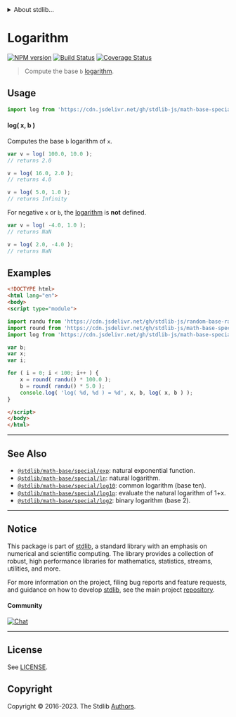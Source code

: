 <!--

@license Apache-2.0

Copyright (c) 2018 The Stdlib Authors.

Licensed under the Apache License, Version 2.0 (the "License");
you may not use this file except in compliance with the License.
You may obtain a copy of the License at

   http://www.apache.org/licenses/LICENSE-2.0

Unless required by applicable law or agreed to in writing, software
distributed under the License is distributed on an "AS IS" BASIS,
WITHOUT WARRANTIES OR CONDITIONS OF ANY KIND, either express or implied.
See the License for the specific language governing permissions and
limitations under the License.

-->


<details>
  <summary>
    About stdlib...
  </summary>
  <p>We believe in a future in which the web is a preferred environment for numerical computation. To help realize this future, we've built stdlib. stdlib is a standard library, with an emphasis on numerical and scientific computation, written in JavaScript (and C) for execution in browsers and in Node.js.</p>
  <p>The library is fully decomposable, being architected in such a way that you can swap out and mix and match APIs and functionality to cater to your exact preferences and use cases.</p>
  <p>When you use stdlib, you can be absolutely certain that you are using the most thorough, rigorous, well-written, studied, documented, tested, measured, and high-quality code out there.</p>
  <p>To join us in bringing numerical computing to the web, get started by checking us out on <a href="https://github.com/stdlib-js/stdlib">GitHub</a>, and please consider <a href="https://opencollective.com/stdlib">financially supporting stdlib</a>. We greatly appreciate your continued support!</p>
</details>

# Logarithm

[![NPM version][npm-image]][npm-url] [![Build Status][test-image]][test-url] [![Coverage Status][coverage-image]][coverage-url] <!-- [![dependencies][dependencies-image]][dependencies-url] -->

> Compute the base `b` [logarithm][logarithm].



<section class="usage">

## Usage

```javascript
import log from 'https://cdn.jsdelivr.net/gh/stdlib-js/math-base-special-log@v0.1.0-esm/index.mjs';
```

#### log( x, b )

Computes the base `b` logarithm of `x`.

```javascript
var v = log( 100.0, 10.0 );
// returns 2.0

v = log( 16.0, 2.0 );
// returns 4.0

v = log( 5.0, 1.0 );
// returns Infinity
```

For negative `x` or `b`, the [logarithm][logarithm] is **not** defined.

```javascript
var v = log( -4.0, 1.0 );
// returns NaN

v = log( 2.0, -4.0 );
// returns NaN
```

</section>

<!-- /.usage -->

<section class="examples">

## Examples

<!-- eslint no-undef: "error" -->

```html
<!DOCTYPE html>
<html lang="en">
<body>
<script type="module">

import randu from 'https://cdn.jsdelivr.net/gh/stdlib-js/random-base-randu@esm/index.mjs';
import round from 'https://cdn.jsdelivr.net/gh/stdlib-js/math-base-special-round@esm/index.mjs';
import log from 'https://cdn.jsdelivr.net/gh/stdlib-js/math-base-special-log@v0.1.0-esm/index.mjs';

var b;
var x;
var i;

for ( i = 0; i < 100; i++ ) {
    x = round( randu() * 100.0 );
    b = round( randu() * 5.0 );
    console.log( 'log( %d, %d ) = %d', x, b, log( x, b ) );
}

</script>
</body>
</html>
```

</section>

<!-- /.examples -->

<!-- Section for related `stdlib` packages. Do not manually edit this section, as it is automatically populated. -->

<section class="related">

* * *

## See Also

-   <span class="package-name">[`@stdlib/math-base/special/exp`][@stdlib/math/base/special/exp]</span><span class="delimiter">: </span><span class="description">natural exponential function.</span>
-   <span class="package-name">[`@stdlib/math-base/special/ln`][@stdlib/math/base/special/ln]</span><span class="delimiter">: </span><span class="description">natural logarithm.</span>
-   <span class="package-name">[`@stdlib/math-base/special/log10`][@stdlib/math/base/special/log10]</span><span class="delimiter">: </span><span class="description">common logarithm (base ten).</span>
-   <span class="package-name">[`@stdlib/math-base/special/log1p`][@stdlib/math/base/special/log1p]</span><span class="delimiter">: </span><span class="description">evaluate the natural logarithm of 1+x.</span>
-   <span class="package-name">[`@stdlib/math-base/special/log2`][@stdlib/math/base/special/log2]</span><span class="delimiter">: </span><span class="description">binary logarithm (base 2).</span>

</section>

<!-- /.related -->

<!-- Section for all links. Make sure to keep an empty line after the `section` element and another before the `/section` close. -->


<section class="main-repo" >

* * *

## Notice

This package is part of [stdlib][stdlib], a standard library with an emphasis on numerical and scientific computing. The library provides a collection of robust, high performance libraries for mathematics, statistics, streams, utilities, and more.

For more information on the project, filing bug reports and feature requests, and guidance on how to develop [stdlib][stdlib], see the main project [repository][stdlib].

#### Community

[![Chat][chat-image]][chat-url]

---

## License

See [LICENSE][stdlib-license].


## Copyright

Copyright &copy; 2016-2023. The Stdlib [Authors][stdlib-authors].

</section>

<!-- /.stdlib -->

<!-- Section for all links. Make sure to keep an empty line after the `section` element and another before the `/section` close. -->

<section class="links">

[npm-image]: http://img.shields.io/npm/v/@stdlib/math-base-special-log.svg
[npm-url]: https://npmjs.org/package/@stdlib/math-base-special-log

[test-image]: https://github.com/stdlib-js/math-base-special-log/actions/workflows/test.yml/badge.svg?branch=v0.1.0
[test-url]: https://github.com/stdlib-js/math-base-special-log/actions/workflows/test.yml?query=branch:v0.1.0

[coverage-image]: https://img.shields.io/codecov/c/github/stdlib-js/math-base-special-log/main.svg
[coverage-url]: https://codecov.io/github/stdlib-js/math-base-special-log?branch=main

<!--

[dependencies-image]: https://img.shields.io/david/stdlib-js/math-base-special-log.svg
[dependencies-url]: https://david-dm.org/stdlib-js/math-base-special-log/main

-->

[chat-image]: https://img.shields.io/gitter/room/stdlib-js/stdlib.svg
[chat-url]: https://app.gitter.im/#/room/#stdlib-js_stdlib:gitter.im

[stdlib]: https://github.com/stdlib-js/stdlib

[stdlib-authors]: https://github.com/stdlib-js/stdlib/graphs/contributors

[umd]: https://github.com/umdjs/umd
[es-module]: https://developer.mozilla.org/en-US/docs/Web/JavaScript/Guide/Modules

[deno-url]: https://github.com/stdlib-js/math-base-special-log/tree/deno
[umd-url]: https://github.com/stdlib-js/math-base-special-log/tree/umd
[esm-url]: https://github.com/stdlib-js/math-base-special-log/tree/esm
[branches-url]: https://github.com/stdlib-js/math-base-special-log/blob/main/branches.md

[stdlib-license]: https://raw.githubusercontent.com/stdlib-js/math-base-special-log/main/LICENSE

[logarithm]: https://en.wikipedia.org/wiki/Logarithm

<!-- <related-links> -->

[@stdlib/math/base/special/exp]: https://github.com/stdlib-js/math-base-special-exp/tree/esm

[@stdlib/math/base/special/ln]: https://github.com/stdlib-js/math-base-special-ln/tree/esm

[@stdlib/math/base/special/log10]: https://github.com/stdlib-js/math-base-special-log10/tree/esm

[@stdlib/math/base/special/log1p]: https://github.com/stdlib-js/math-base-special-log1p/tree/esm

[@stdlib/math/base/special/log2]: https://github.com/stdlib-js/math-base-special-log2/tree/esm

<!-- </related-links> -->

</section>

<!-- /.links -->

